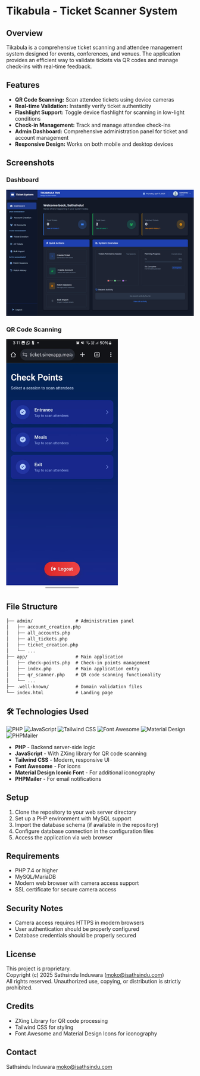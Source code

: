 # Tikabula - Ticket Scanner System

## Overview
Tikabula is a comprehensive ticket scanning and attendee management system designed for events, conferences, and venues. The application provides an efficient way to validate tickets via QR codes and manage check-ins with real-time feedback.

## Features
- **QR Code Scanning:** Scan attendee tickets using device cameras
- **Real-time Validation:** Instantly verify ticket authenticity
- **Flashlight Support:** Toggle device flashlight for scanning in low-light conditions
- **Check-in Management:** Track and manage attendee check-ins
- **Admin Dashboard:** Comprehensive administration panel for ticket and account management
- **Responsive Design:** Works on both mobile and desktop devices

## Screenshots

### Dashboard
![Dashboard Screenshot](screenshots/dashboard.png)

### QR Code Scanning
<img src="screenshots/qr_scanning.png" width="300" />


## File Structure
```
├── admin/                # Administration panel
│   ├── account_creation.php
│   ├── all_accounts.php
│   ├── all_tickets.php
│   ├── ticket_creation.php
│   └── ...
├── app/                  # Main application
│   ├── check-points.php  # Check-in points management
│   ├── index.php         # Main application entry
│   ├── qr_scanner.php    # QR code scanning functionality
│   └── ...
├── .well-known/          # Domain validation files
└── index.html            # Landing page
```

## 🛠️ Technologies Used

![PHP](https://img.shields.io/badge/Language-PHP-blue)
![JavaScript](https://img.shields.io/badge/Language-JavaScript-yellow)
![Tailwind CSS](https://img.shields.io/badge/Framework-Tailwind_CSS-blue)
![Font Awesome](https://img.shields.io/badge/Icons-Font_Awesome-lightgrey)
![Material Design](https://img.shields.io/badge/Icons-Material_Design-lightblue)
![PHPMailer](https://img.shields.io/badge/Email-PHPMailer-green)

- **PHP** - Backend server-side logic
- **JavaScript** - With ZXing library for QR code scanning
- **Tailwind CSS** - Modern, responsive UI
- **Font Awesome** - For icons
- **Material Design Iconic Font** - For additional iconography
- **PHPMailer** - For email notifications

## Setup
1. Clone the repository to your web server directory
2. Set up a PHP environment with MySQL support
3. Import the database schema (if available in the repository)
4. Configure database connection in the configuration files
5. Access the application via web browser

## Requirements
- PHP 7.4 or higher
- MySQL/MariaDB
- Modern web browser with camera access support
- SSL certificate for secure camera access

## Security Notes
- Camera access requires HTTPS in modern browsers
- User authentication should be properly configured
- Database credentials should be properly secured

## License
This project is proprietary.  
Copyright (c) 2025 Sathsindu Induwara (moko@isathsindu.com)  
All rights reserved. Unauthorized use, copying, or distribution is strictly prohibited.

## Credits
- ZXing Library for QR code processing
- Tailwind CSS for styling
- Font Awesome and Material Design Icons for iconography

## Contact
Sathsindu Induwara
moko@isathsindu.com  
